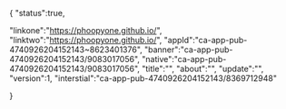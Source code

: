 {
"status":true,

"linkone":"https://phoopyone.github.io/",
"linktwo":"https://phoopyone.github.io/",
"appId":"ca-app-pub-4740926204152143~8623401376",
"banner":"ca-app-pub-4740926204152143/9083017056",
"native":"ca-app-pub-4740926204152143/9083017056",
"title":"",
"about":"",
"update":"",
"version":1,
"interstial":"ca-app-pub-4740926204152143/8369712948"

}
